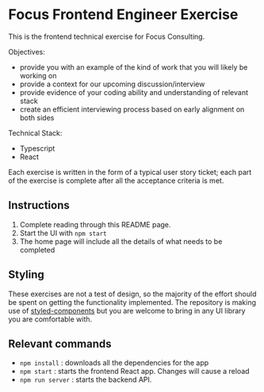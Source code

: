 # Focus Frontend Engineer Exercise

This is the frontend technical exercise for Focus Consulting.

Objectives:

- provide you with an example of the kind of work that you will likely be working on
- provide a context for our upcoming discussion/interview
- provide evidence of your coding ability and understanding of relevant stack
- create an efficient interviewing process based on early alignment on both sides

Technical Stack:

- Typescript
- React

Each exercise is written in the form of a typical user story ticket; each part of the exercise is complete after all the acceptance criteria is met.

## Instructions

1. Complete reading through this README page.
1. Start the UI with `npm start`
1. The home page will include all the details of what needs to be completed 

## Styling

These exercises are not a test of design, so the majority of the effort should be spent on getting the functionality implemented. The repository is making use of [styled-components](https://styled-components.com/) but you are welcome to bring in any UI library you are comfortable with.

## Relevant commands

- `npm install` : downloads all the dependencies for the app
- `npm start` : starts the frontend React app. Changes will cause a reload
- `npm run server` : starts the backend API.
